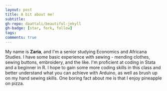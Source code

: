 ```yaml
---
layout: post
title: A bit about me!
subtitle: 
gh-repo: daattali/beautiful-jekyll
gh-badge: [star, fork, follow]
tags: 
comments: true
---
```


My name is **Zaria**, and I'm a senior studying Economics and Africana Studies. I have some basic experience with sewing - mending clothes, sewing buttons, embroidery, and the like. I'm proficient at coding in Stata and a beginner in R. I hope to gain some more coding skills in this class and better understand what you can achieve with Arduino, as well as brush up on my hand sewing skills. One boring fact about me is that I enjoy pineapple on pizza. 
